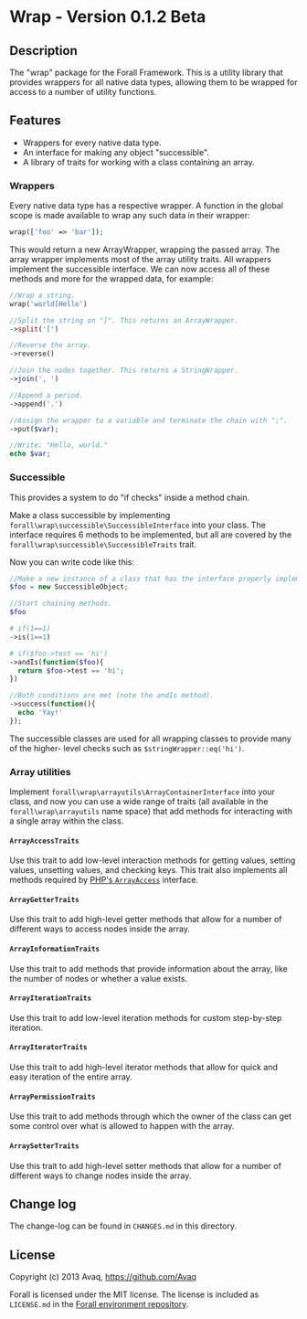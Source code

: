 # Wrap - Version 0.1.2 Beta

## Description

The "wrap" package for the Forall Framework. This is a utility library that provides
wrappers for all native data types, allowing them to be wrapped for access to a number
of utility functions.

## Features

* Wrappers for every native data type.
* An interface for making any object "successible".
* A library of traits for working with a class containing an array.

### Wrappers

Every native data type has a respective wrapper. A function in the global scope is made
available to wrap any such data in their wrapper:

```php
wrap(['foo' => 'bar']);
```

This would return a new ArrayWrapper, wrapping the passed array. The array wrapper
implements most of the array utility traits. All wrappers implement the successible
interface. We can now access all of these methods and more for the wrapped data, for
example:

```php
//Wrap a string.
wrap('world[Hello')

//Split the string on "[". This returns an ArrayWrapper.
->split('[')

//Reverse the array.
->reverse()

//Join the nodes together. This returns a StringWrapper.
->join(', ')

//Append a period.
->append('.')

//Assign the wrapper to a variable and terminate the chain with ";".
->put($var);

//Write: "Hello, world."
echo $var;
```

### Successible

This provides a system to do "if checks" inside a method chain.

Make a class successible by implementing `forall\wrap\successible\SuccessibleInterface`
into your class. The interface requires 6 methods to be implemented, but all are covered
by the `forall\wrap\successible\SuccessibleTraits` trait.

Now you can write code like this:

```php
//Make a new instance of a class that has the interface properly implemented.
$foo = new SuccessibleObject;

//Start chaining methods.
$foo

# if(1==1)
->is(1==1)

# if($foo->test == 'hi')
->andIs(function($foo){
  return $foo->test == 'hi';
})

//Both conditions are met (note the andIs method).
->success(function(){
  echo 'Yay!'
});
```

The successible classes are used for all wrapping classes to provide many of the higher-
level checks such as `$stringWrapper::eq('hi')`.

### Array utilities

Implement `forall\wrap\arrayutils\ArrayContainerInterface` into your class, and now you
can use a wide range of traits (all available in the `forall\wrap\arrayutils` name space)
that add methods for interacting with a single array within the class.

#### `ArrayAccessTraits`

Use this trait to add low-level interaction methods for getting values, setting values,
unsetting values, and checking keys. This trait also implements all methods required by
[PHP's `ArrayAccess`](http://uk1.php.net/manual/en/class.arrayaccess.php) interface.

#### `ArrayGetterTraits`

Use this trait to add high-level getter methods that allow for a number of different ways
to access nodes inside the array.

#### `ArrayInformationTraits`

Use this trait to add methods that provide information about the array, like the
number of nodes or whether a value exists.

#### `ArrayIterationTraits`

Use this trait to add low-level iteration methods for custom step-by-step iteration.

#### `ArrayIteratorTraits`

Use this trait to add high-level iterator methods that allow for quick and easy iteration
of the entire array.

#### `ArrayPermissionTraits`

Use this trait to add methods through which the owner of the class can get some control
over what is allowed to happen with the array.

#### `ArraySetterTraits`

Use this trait to add high-level setter methods that allow for a number of different ways
to change nodes inside the array.


## Change log

The change-log can be found in `CHANGES.md` in this directory.

## License

Copyright (c) 2013 Avaq, https://github.com/Avaq

Forall is licensed under the MIT license. The license is included as `LICENSE.md` in the
[Forall environment repository](https://github.com/ForallFramework/Forall).
